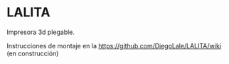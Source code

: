 # LALITA

Impresora 3d plegable.

Instrucciones de montaje en la https://github.com/DiegoLale/LALITA/wiki (en construcción)
